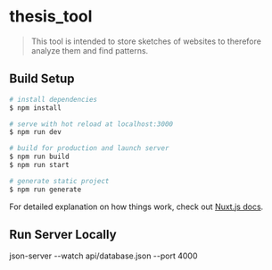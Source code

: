 # thesis_tool

> This tool is intended to store sketches of websites to therefore analyze them and find patterns.

## Build Setup

```bash
# install dependencies
$ npm install

# serve with hot reload at localhost:3000
$ npm run dev

# build for production and launch server
$ npm run build
$ npm run start

# generate static project
$ npm run generate
```

For detailed explanation on how things work, check out [Nuxt.js docs](https://nuxtjs.org).

## Run Server Locally

json-server --watch api/database.json --port 4000


